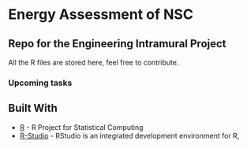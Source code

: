 # Energy Assessment of NSC

## Repo for the Engineering Intramural Project

All the R files are stored here, feel free to contribute.


### Upcoming tasks



## Built With

* [R](https://www.r-project.org/) - R Project for Statistical Computing
* [R-Studio](https://rstudio.com//) - RStudio is an integrated development environment for R,

